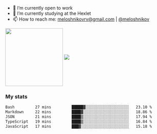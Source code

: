 <!-- ## Hi there, I'm Roman Meloshnikov 👋 -->

<!-- !
[image](https://www.codewars.com/users/meloshnikov/badges/small?theme=light)<br> -->

<!--
Here are some ideas to get you started:

- 🧰 I’m currently open to work
- 👯 I’m looking to collaborate on ...
- 🤔 I’m looking for help with ...
- 💬 Ask me about ...
- 📫 How to reach me: meloshnikov
- 😄 Pronouns: ...
- ⚡ Fun fact: ...
-->

- 🧰 I’m currently open to work
- 🌱 I’m currently studying at the Hexlet
- 📫 How to reach me: meloshnikovrv@gmail.com | [@meloshnikov](https://telegram.me/meloshnikov)

<span>
<a>
<img align="center" height="180em" src="https://github-readme-stats.vercel.app/api?username=meloshnikov&show_icons=true&hide_border=true&&count_private=true&include_all_commits=true" />
</a>
<a>
<img align="center" src="https://github-readme-stats.vercel.app/api/top-langs/?username=meloshnikov&layout=compact&hide_border=true" />
</a>
</span>


### My stats
<!--START_SECTION:waka-->

```txt
Bash         27 mins         █████▓░░░░░░░░░░░░░░░░░░░   23.10 %
Markdown     22 mins         ████▓░░░░░░░░░░░░░░░░░░░░   18.86 %
JSON         21 mins         ████▒░░░░░░░░░░░░░░░░░░░░   17.94 %
TypeScript   19 mins         ████▒░░░░░░░░░░░░░░░░░░░░   16.84 %
JavaScript   17 mins         ███▓░░░░░░░░░░░░░░░░░░░░░   15.18 %
```

<!--END_SECTION:waka-->

